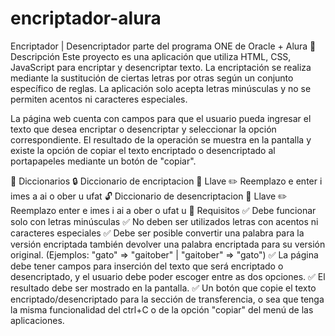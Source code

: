 # encriptador-alura
Encriptador | Desencriptador parte del programa ONE de Oracle + Alura 
📝 Descripción
Este proyecto es una aplicación que utiliza HTML, CSS, JavaScript para encriptar y desencriptar texto. La encriptación se realiza mediante la sustitución de ciertas letras por otras según un conjunto específico de reglas. La aplicación solo acepta letras minúsculas y no se permiten acentos ni caracteres especiales.

La página web cuenta con campos para que el usuario pueda ingresar el texto que desea encriptar o desencriptar y seleccionar la opción correspondiente. El resultado de la operación se muestra en la pantalla y existe la opción de copiar el texto encriptado o desencriptado al portapapeles mediante un botón de "copiar".

📒 Diccionarios
🔒 Diccionario de encriptacion
🔑 Llave	✏️ Reemplazo
e	enter
i	imes
a	ai
o	ober
u	ufat
🔓 Diccionario de desencriptacion
🔑 Llave	✏️ Reemplazo
enter	e
imes	i
ai	a
ober	o
ufat	u
📑 Requisitos
✅ Debe funcionar solo con letras minúsculas
✅ No deben ser utilizados letras con acentos ni caracteres especiales
✅ Debe ser posible convertir una palabra para la versión encriptada también devolver una palabra encriptada para su versión original. (Ejemplos: "gato" => "gaitober" | "gaitober" => "gato")
✅ La página debe tener campos para inserción del texto que será encriptado o desencriptado, y el usuario debe poder escoger entre as dos opciones.
✅ El resultado debe ser mostrado en la pantalla.
✅ Un botón que copie el texto encriptado/desencriptado para la sección de transferencia, o sea que tenga la misma funcionalidad del ctrl+C o de la opción "copiar" del menú de las aplicaciones.
